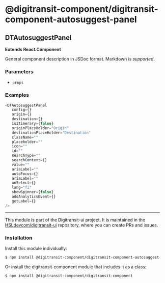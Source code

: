 # @digitransit-component/digitransit-component-autosuggest-panel

<!-- Generated by documentation.js. Update this documentation by updating the source code. -->

## DTAutosuggestPanel

**Extends React.Component**

General component description in JSDoc format. Markdown is _supported_.

### Parameters

-   `props`  

### Examples

```javascript
<DTAutosuggestPanel
   config={}
   origin={}
   destination={}
   isItinerary={false}
   originPlaceHolder="Origin"
   destinationPlaceHolder="Destination"
   className=""
   placeholder=""
   icon=""
   id=""
   searchType=""
   searchContext={}
   value=""
   ariaLabel=""
   autoFocus={}
   ariaLabel=""
   onSelect={}
   lang="fi"
   showSpinner={false}
   addAnalyticsEvent={}
   getLabel={}
/>
```

<!-- This file is automatically generated. Please don't edit it directly:
if you find an error, edit the source file (likely index.js), and re-run
./scripts/generate-readmes in the digitransit-component project. -->

---

This module is part of the Digitransit-ui project. It is maintained in the
[HSLdevcom/digitransit-ui](https://github.com/HSLdevcom/digitransit-ui) repository, where you can create
PRs and issues.

### Installation

Install this module individually:

```sh
$ npm install @digitransit-component/digitransit-component-autosuggest-panel
```

Or install the digitransit-component module that includes it as a class:

```sh
$ npm install @digitransit-component/digitransit-component
```
